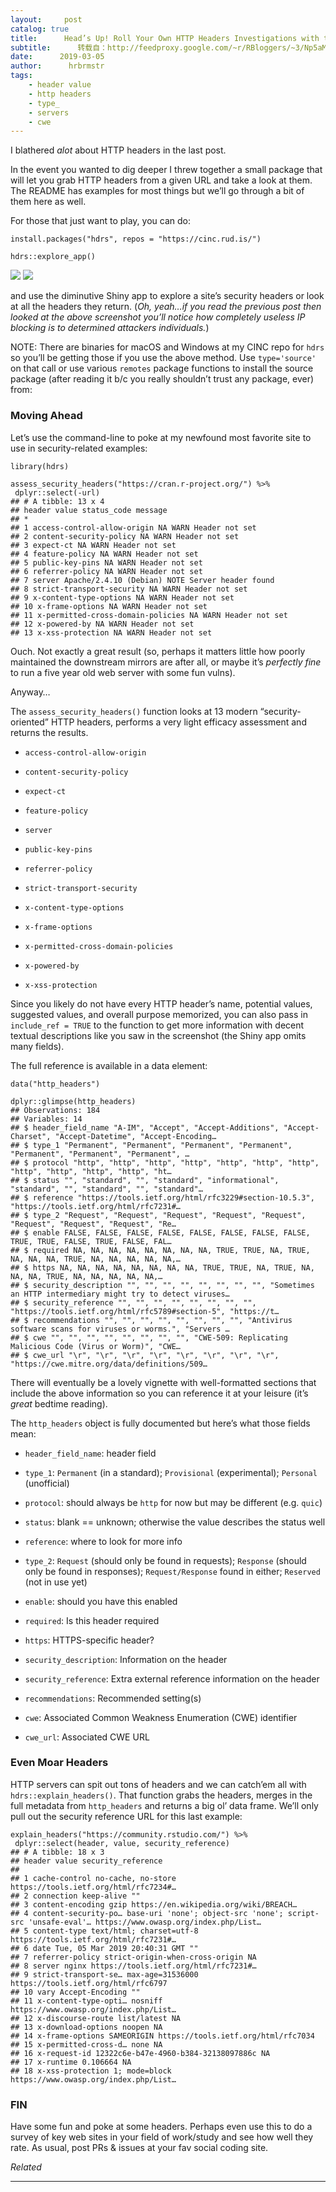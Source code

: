 ```yaml
---
layout:     post
catalog: true
title:      Head’s Up! Roll Your Own HTTP Headers Investigations with the ‘hdrs’ Package
subtitle:      转载自：http://feedproxy.google.com/~r/RBloggers/~3/Np5aMilIW3E/
date:      2019-03-05
author:      hrbrmstr
tags:
    - header value
    - http headers
    - type_
    - servers
    - cwe
---
```






I blathered *alot* about HTTP headers in the last post.

In the event you wanted to dig deeper I threw together a small package that will let you grab HTTP headers from a given URL and take a look at them. The README has examples for most things but we’ll go through a bit of them here as well.

For those that just want to play, you can do:

```
install.packages("hdrs", repos = "https://cinc.rud.is/")

hdrs::explore_app()

```

![](https://i0.wp.com/rud.is/b/wp-content/uploads/2019/03/shiny-headers.png?resize=780%2C628&ssl=1)
![](https://i0.wp.com/rud.is/b/wp-content/uploads/2019/03/shiny-headers.png?resize=780%2C628&ssl=1)


and use the diminutive Shiny app to explore a site’s security headers or look at all the headers they return. (*Oh, yeah…if you read the previous post then looked at the above screenshot you’ll notice how completely useless IP blocking is to determined attackers individuals.*)

NOTE: There are binaries for macOS and Windows at my CINC repo for `hdrs` so you’ll be getting those if you use the above method. Use `type='source'` on that call or use various `remotes` package functions to install the source package (after reading it b/c you really shouldn’t trust any package, ever) from:

### Moving Ahead

Let’s use the command-line to poke at my newfound most favorite site to use in security-related examples:

```
library(hdrs)

assess_security_headers("https://cran.r-project.org/") %>% 
 dplyr::select(-url)
## # A tibble: 13 x 4
## header value status_code message 
## * 
## 1 access-control-allow-origin NA WARN Header not set 
## 2 content-security-policy NA WARN Header not set 
## 3 expect-ct NA WARN Header not set 
## 4 feature-policy NA WARN Header not set 
## 5 public-key-pins NA WARN Header not set 
## 6 referrer-policy NA WARN Header not set 
## 7 server Apache/2.4.10 (Debian) NOTE Server header found
## 8 strict-transport-security NA WARN Header not set 
## 9 x-content-type-options NA WARN Header not set 
## 10 x-frame-options NA WARN Header not set 
## 11 x-permitted-cross-domain-policies NA WARN Header not set 
## 12 x-powered-by NA WARN Header not set 
## 13 x-xss-protection NA WARN Header not set 

```

Ouch. Not exactly a great result (so, perhaps it matters little how poorly maintained the downstream mirrors are after all, or maybe it’s *perfectly fine* to run a five year old web server with some fun vulns).

Anyway…

The `assess_security_headers()` function looks at 13 modern “security-oriented” HTTP headers, performs a very light efficacy assessment and returns the results.

- `access-control-allow-origin`

- `content-security-policy`

- `expect-ct`

- `feature-policy`

- `server`

- `public-key-pins`

- `referrer-policy`

- `strict-transport-security`

- `x-content-type-options`

- `x-frame-options`

- `x-permitted-cross-domain-policies`

- `x-powered-by`

- `x-xss-protection`


Since you likely do not have every HTTP header’s name, potential values, suggested values, and overall purpose memorized, you can also pass in `include_ref = TRUE` to the function to get more information with decent textual descriptions like you saw in the screenshot (the Shiny app omits many fields).

The full reference is available in a data element:

```
data("http_headers")

dplyr::glimpse(http_headers)
## Observations: 184
## Variables: 14
## $ header_field_name "A-IM", "Accept", "Accept-Additions", "Accept-Charset", "Accept-Datetime", "Accept-Encoding…
## $ type_1 "Permanent", "Permanent", "Permanent", "Permanent", "Permanent", "Permanent", "Permanent", …
## $ protocol "http", "http", "http", "http", "http", "http", "http", "http", "http", "http", "http", "ht…
## $ status "", "standard", "", "standard", "informational", "standard", "", "standard", "", "standard"…
## $ reference "https://tools.ietf.org/html/rfc3229#section-10.5.3", "https://tools.ietf.org/html/rfc7231#…
## $ type_2 "Request", "Request", "Request", "Request", "Request", "Request", "Request", "Request", "Re…
## $ enable FALSE, FALSE, FALSE, FALSE, FALSE, FALSE, FALSE, FALSE, TRUE, TRUE, FALSE, TRUE, FALSE, FAL…
## $ required NA, NA, NA, NA, NA, NA, NA, NA, TRUE, TRUE, NA, TRUE, NA, NA, NA, TRUE, NA, NA, NA, NA, NA,…
## $ https NA, NA, NA, NA, NA, NA, NA, NA, TRUE, TRUE, NA, TRUE, NA, NA, NA, TRUE, NA, NA, NA, NA, NA,…
## $ security_description "", "", "", "", "", "", "", "", "Sometimes an HTTP intermediary might try to detect viruses…
## $ security_reference "", "", "", "", "", "", "", "", "https://tools.ietf.org/html/rfc5789#section-5", "https://t…
## $ recommendations "", "", "", "", "", "", "", "", "Antivirus software scans for viruses or worms.", "Servers …
## $ cwe "", "", "", "", "", "", "", "", "CWE-509: Replicating Malicious Code (Virus or Worm)", "CWE…
## $ cwe_url "\r", "\r", "\r", "\r", "\r", "\r", "\r", "\r", "https://cwe.mitre.org/data/definitions/509…

```

There will eventually be a lovely vignette with well-formatted sections that include the above information so you can reference it at your leisure (it’s *great* bedtime reading).

The `http_headers` object is fully documented but here’s what those fields mean:

- `header_field_name`: header field

- `type_1`: `Permanent` (in a standard); `Provisional` (experimental); `Personal` (unofficial)

- `protocol`: should always be `http` for now but may be different (e.g. `quic`)

- `status`: blank == unknown; otherwise the value describes the status well

- `reference`: where to look for more info

- `type_2`: `Request` (should only be found in requests); `Response` (should only be found in responses); `Request/Response` found in either; `Reserved` (not in use yet)

- `enable`: should you have this enabled

- `required`: Is this header required

- `https`: HTTPS-specific header?

- `security_description`: Information on the header

- `security_reference`: Extra external reference information on the header

- `recommendations`: Recommended setting(s)

- `cwe`: Associated Common Weakness Enumeration (CWE) identifier

- `cwe_url`: Associated CWE URL


### Even Moar Headers

HTTP servers can spit out tons of headers and we can catch’em all with `hdrs::explain_headers()`. That function grabs the headers, merges in the full metadata from `http_headers` and returns a big ol’ data frame. We’ll only pull out the security reference URL for this last example:

```
explain_headers("https://community.rstudio.com/") %>% 
 dplyr::select(header, value, security_reference)
## # A tibble: 18 x 3
## header value security_reference 
## 
## 1 cache-control no-cache, no-store https://tools.ietf.org/html/rfc7234#…
## 2 connection keep-alive "" 
## 3 content-encoding gzip https://en.wikipedia.org/wiki/BREACH…
## 4 content-security-po… base-uri 'none'; object-src 'none'; script-src 'unsafe-eval'… https://www.owasp.org/index.php/List…
## 5 content-type text/html; charset=utf-8 https://tools.ietf.org/html/rfc7231#…
## 6 date Tue, 05 Mar 2019 20:40:31 GMT "" 
## 7 referrer-policy strict-origin-when-cross-origin NA 
## 8 server nginx https://tools.ietf.org/html/rfc7231#…
## 9 strict-transport-se… max-age=31536000 https://tools.ietf.org/html/rfc6797 
## 10 vary Accept-Encoding "" 
## 11 x-content-type-opti… nosniff https://www.owasp.org/index.php/List…
## 12 x-discourse-route list/latest NA 
## 13 x-download-options noopen NA 
## 14 x-frame-options SAMEORIGIN https://tools.ietf.org/html/rfc7034 
## 15 x-permitted-cross-d… none NA 
## 16 x-request-id 12322c6e-b47e-4960-b384-32138097886c NA 
## 17 x-runtime 0.106664 NA 
## 18 x-xss-protection 1; mode=block https://www.owasp.org/index.php/List…

```

### FIN

Have some fun and poke at some headers. Perhaps even use this to do a survey of key web sites in your field of work/study and see how well they rate. As usual, post PRs & issues at your fav social coding site.


*Related*








---
